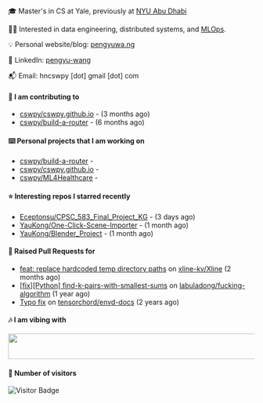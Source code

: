 🎓 Master's in CS at Yale, previously at [NYU Abu Dhabi](https://nyuad.nyu.edu/en/)

🧑‍💻 Interested in data engineering, distributed systems, and [MLOps](https://dlab.berkeley.edu/news/what-mlops-introduction-world-machine-learning-operations).

💡 Personal website/blog: [pengyuwa.ng](https://pengyuwa.ng/)

🙌 LinkedIn: [pengyu-wang](https://www.linkedin.com/in/pengyu-wang/)

📬 Email: hncswpy [dot] gmail [dot] com

#### 🔭 I am contributing to

- [cswpy/cswpy.github.io](https://github.com/cswpy/cswpy.github.io) -  (3 months ago)
- [cswpy/build-a-router](https://github.com/cswpy/build-a-router) -  (6 months ago)

#### ⌨️ Personal projects that I am working on

- [cswpy/build-a-router](https://github.com/cswpy/build-a-router) - 
- [cswpy/cswpy.github.io](https://github.com/cswpy/cswpy.github.io) - 
- [cswpy/ML4Healthcare](https://github.com/cswpy/ML4Healthcare) - 

#### ⭐ Interesting repos I starred recently

- [Eceptonsu/CPSC_583_Final_Project_KG](https://github.com/Eceptonsu/CPSC_583_Final_Project_KG) -  (3 days ago)
- [YauKong/One-Click-Scene-Importer](https://github.com/YauKong/One-Click-Scene-Importer) -  (1 month ago)
- [YauKong/Blender_Project](https://github.com/YauKong/Blender_Project) -  (1 month ago)

#### 🔨 Raised Pull Requests for

- [feat: replace hardcoded temp directory paths](https://github.com/xline-kv/Xline/pull/974) on [xline-kv/Xline](https://github.com/xline-kv/Xline) (2 months ago)
- [[fix][Python] find-k-pairs-with-smallest-sums](https://github.com/labuladong/fucking-algorithm/pull/1424) on [labuladong/fucking-algorithm](https://github.com/labuladong/fucking-algorithm) (1 year ago)
- [Typo fix](https://github.com/tensorchord/envd-docs/pull/73) on [tensorchord/envd-docs](https://github.com/tensorchord/envd-docs) (2 years ago)

#### 🎶 I am vibing with
<img
	src="https://spotify-badge-opal.vercel.app/api/now-playing.svg"
	width="540"
	height="52"
/>

#### 🔢 Number of visitors
![Visitor Badge](https://visitor-badge.laobi.icu/badge?page_id=cswpy)
